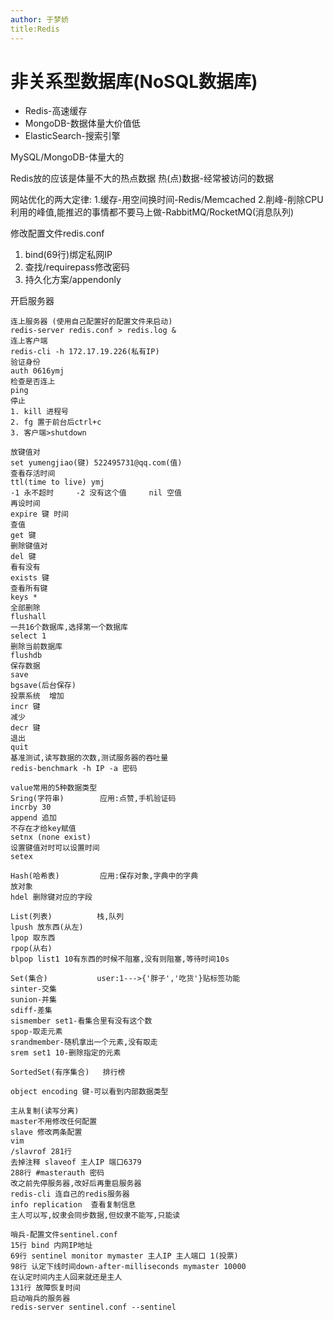 ```yaml
---
author: 于梦娇
title:Redis
---
```


# 非关系型数据库(NoSQL数据库)

- Redis-高速缓存
- MongoDB-数据体量大价值低
- ElasticSearch-搜索引擎


MySQL/MongoDB-体量大的

Redis放的应该是体量不大的热点数据
热(点)数据-经常被访问的数据

网站优化的两大定律:
1.缓存-用空间换时间-Redis/Memcached
2.削峰-削除CPU利用的峰值,能推迟的事情都不要马上做-RabbitMQ/RocketMQ(消息队列)

修改配置文件redis.conf

1. bind(69行)绑定私网IP
2. 查找/requirepass修改密码
3. 持久化方案/appendonly

开启服务器

```
连上服务器 (使用自己配置好的配置文件来启动)
redis-server redis.conf > redis.log &
连上客户端
redis-cli -h 172.17.19.226(私有IP)
验证身份
auth 0616ymj
检查是否连上
ping
停止
1. kill 进程号
2. fg 置于前台后ctrl+c
3. 客户端>shutdown

放键值对
set yumengjiao(键) 522495731@qq.com(值)
查看存活时间
ttl(time to live) ymj
-1 永不超时     -2 没有这个值     nil 空值
再设时间
expire 键 时间
查值
get 键
删除键值对
del 键
看有没有
exists 键
查看所有键
keys *
全部删除
flushall
一共16个数据库,选择第一个数据库
select 1
删除当前数据库
flushdb
保存数据
save
bgsave(后台保存)
投票系统  增加
incr 键
减少
decr 键
退出
quit
基准测试,读写数据的次数,测试服务器的吞吐量
redis-benchmark -h IP -a 密码

value常用的5种数据类型
Sring(字符串)        应用:点赞,手机验证码
incrby 30
append 追加
不存在才给key赋值
setnx (none exist)
设置键值对时可以设置时间
setex

Hash(哈希表)         应用:保存对象,字典中的字典
放对象
hdel 删除键对应的字段

List(列表)          栈,队列
lpush 放东西(从左)
lpop 取东西
rpop(从右)
blpop list1 10有东西的时候不阻塞,没有则阻塞,等待时间10s

Set(集合)           user:1--->{'胖子','吃货'}贴标签功能
sinter-交集
sunion-并集
sdiff-差集
sismember set1-看集合里有没有这个数 
spop-取走元素
srandmember-随机拿出一个元素,没有取走
srem set1 10-删除指定的元素

SortedSet(有序集合)   排行榜

object encoding 键-可以看到内部数据类型

```



   ```
主从复制(读写分离)
master不用修改任何配置
slave 修改两条配置   
vim
/slavrof 281行
去掉注释 slaveof 主人IP 端口6379
288行 #masterauth 密码
改之前先停服务器,改好后再重启服务器
redis-cli 连自己的redis服务器
info replication  查看复制信息
主人可以写,奴隶会同步数据,但奴隶不能写,只能读

哨兵-配置文件sentinel.conf
15行 bind 内网IP地址
69行 sentinel monitor mymaster 主人IP 主人端口 1(投票)
98行 认定下线时间down-after-milliseconds mymaster 10000
在认定时间内主人回来就还是主人
131行 故障恢复时间
启动哨兵的服务器
redis-server sentinel.conf --sentinel
   ```







